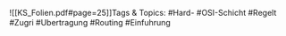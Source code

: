 
![[KS_Folien.pdf#page=25]]Tags & Topics:
   #Hard-
   #OSI-Schicht
   #Regelt
   #Zugri
   #Ubertragung
   #Routing
   #Einfuhrung